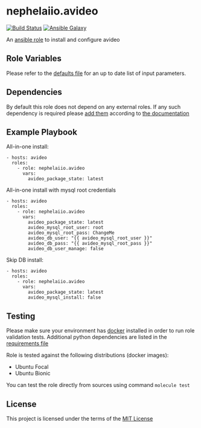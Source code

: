 # nephelaiio.avideo

[![Build Status](https://github.com/nephelaiio/ansible-role-avideo/workflows/molecule/badge.svg)](https://github.com/nephelaiio/ansible-role-avideo/actions)
[![Ansible Galaxy](http://img.shields.io/badge/ansible--galaxy-nephelaiio.avideo.vim-blue.svg)](https://galaxy.ansible.com/nephelaiio/avideo/)

An [ansible role](https://galaxy.ansible.com/nephelaiio/avideo) to install and configure avideo

## Role Variables

Please refer to the [defaults file](/defaults/main.yml) for an up to date list of input parameters.

## Dependencies

By default this role does not depend on any external roles. If any such dependency is required please [add them](/meta/main.yml) according to [the documentation](http://docs.ansible.com/ansible/playbooks_roles.html#role-dependencies)

## Example Playbook

All-in-one install:

```
- hosts: avideo
  roles:
    - role: nephelaiio.avideo
      vars:
        avideo_package_state: latest
```

All-in-one install with mysql root credentials

```
- hosts: avideo
  roles:
    - role: nephelaiio.avideo
      vars:
        avideo_package_state: latest
        avideo_mysql_root_user: root
        avideo_mysql_root_pass: ChangeMe
        avideo_db_user: "{{ avideo_mysql_root_user }}"
        avideo_db_pass: "{{ avideo_mysql_root_pass }}"
        avideo_db_user_manage: false
```

Skip DB install:

```
- hosts: avideo
  roles:
    - role: nephelaiio.avideo
      vars:
        avideo_package_state: latest
        avideo_mysql_install: false
```

## Testing

Please make sure your environment has [docker](https://www.docker.com) installed in order to run role validation tests. Additional python dependencies are listed in the [requirements file](https://github.com/nephelaiio/ansible-role-requirements/blob/master/requirements.txt)

Role is tested against the following distributions (docker images):

  * Ubuntu Focal
  * Ubuntu Bionic

You can test the role directly from sources using command ` molecule test `

## License

This project is licensed under the terms of the [MIT License](/LICENSE)
